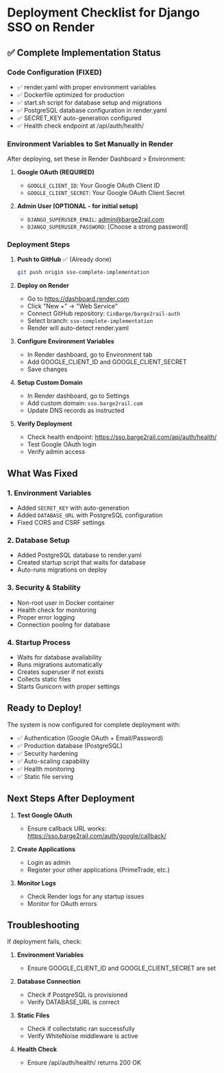 # Deployment Checklist for Django SSO on Render

## ✅ Complete Implementation Status

### Code Configuration (FIXED)
- ✅ render.yaml with proper environment variables
- ✅ Dockerfile optimized for production
- ✅ start.sh script for database setup and migrations
- ✅ PostgreSQL database configuration in render.yaml
- ✅ SECRET_KEY auto-generation configured
- ✅ Health check endpoint at /api/auth/health/

### Environment Variables to Set Manually in Render
After deploying, set these in Render Dashboard > Environment:

1. **Google OAuth (REQUIRED)**
   - `GOOGLE_CLIENT_ID`: Your Google OAuth Client ID
   - `GOOGLE_CLIENT_SECRET`: Your Google OAuth Client Secret

2. **Admin User (OPTIONAL - for initial setup)**
   - `DJANGO_SUPERUSER_EMAIL`: admin@barge2rail.com
   - `DJANGO_SUPERUSER_PASSWORD`: [Choose a strong password]

### Deployment Steps

1. **Push to GitHub** ✅ (Already done)
   ```bash
   git push origin sso-complete-implementation
   ```

2. **Deploy on Render**
   - Go to https://dashboard.render.com
   - Click "New +" → "Web Service"
   - Connect GitHub repository: `CinBarge/barge2rail-auth`
   - Select branch: `sso-complete-implementation`
   - Render will auto-detect render.yaml

3. **Configure Environment Variables**
   - In Render dashboard, go to Environment tab
   - Add GOOGLE_CLIENT_ID and GOOGLE_CLIENT_SECRET
   - Save changes

4. **Setup Custom Domain**
   - In Render dashboard, go to Settings
   - Add custom domain: `sso.barge2rail.com`
   - Update DNS records as instructed

5. **Verify Deployment**
   - Check health endpoint: https://sso.barge2rail.com/api/auth/health/
   - Test Google OAuth login
   - Verify admin access

## What Was Fixed

### 1. Environment Variables
- Added `SECRET_KEY` with auto-generation
- Added `DATABASE_URL` with PostgreSQL configuration
- Fixed CORS and CSRF settings

### 2. Database Setup
- Added PostgreSQL database to render.yaml
- Created startup script that waits for database
- Auto-runs migrations on deploy

### 3. Security & Stability
- Non-root user in Docker container
- Health check for monitoring
- Proper error logging
- Connection pooling for database

### 4. Startup Process
- Waits for database availability
- Runs migrations automatically
- Creates superuser if not exists
- Collects static files
- Starts Gunicorn with proper settings

## Ready to Deploy!

The system is now configured for complete deployment with:
- ✅ Authentication (Google OAuth + Email/Password)
- ✅ Production database (PostgreSQL)
- ✅ Security hardening
- ✅ Auto-scaling capability
- ✅ Health monitoring
- ✅ Static file serving

## Next Steps After Deployment

1. **Test Google OAuth**
   - Ensure callback URL works: https://sso.barge2rail.com/auth/google/callback/

2. **Create Applications**
   - Login as admin
   - Register your other applications (PrimeTrade, etc.)

3. **Monitor Logs**
   - Check Render logs for any startup issues
   - Monitor for OAuth errors

## Troubleshooting

If deployment fails, check:

1. **Environment Variables**
   - Ensure GOOGLE_CLIENT_ID and GOOGLE_CLIENT_SECRET are set

2. **Database Connection**
   - Check if PostgreSQL is provisioned
   - Verify DATABASE_URL is correct

3. **Static Files**
   - Check if collectstatic ran successfully
   - Verify WhiteNoise middleware is active

4. **Health Check**
   - Ensure /api/auth/health/ returns 200 OK
